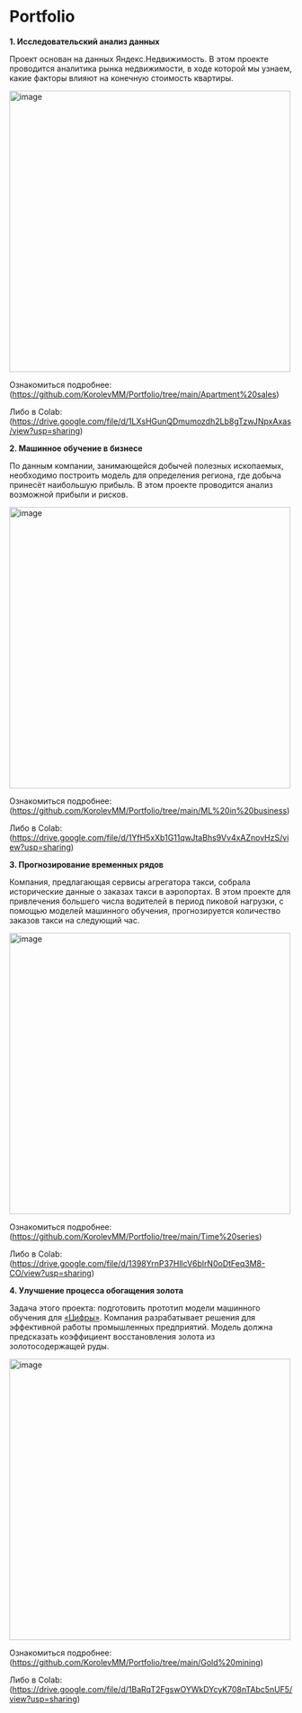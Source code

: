 # Portfolio

**1. Исследовательский анализ данных**

   Проект основан на данных Яндекс.Недвижимость. В этом проекте проводится аналитика рынка недвижимости, в ходе которой мы узнаем, какие факторы влияют на конечную стоимость квартиры.
   
   <img width="500" alt="image" src="https://github.com/KorolevMM/Portfolio/assets/132676205/003a2ce9-a23f-406c-bf80-e185c6717597">
   
   Ознакомиться подробнее: (https://github.com/KorolevMM/Portfolio/tree/main/Apartment%20sales)
   
   Либо в Colab: (https://drive.google.com/file/d/1LXsHGunQDmumozdh2Lb8gTzwJNpxAxas/view?usp=sharing)
   
**2. Машинное обучение в бизнесе**
   
   По данным компании, занимающейся добычей полезных ископаемых, необходимо построить модель для определения региона, где добыча принесёт наибольшую прибыль. В этом проекте проводится анализ возможной прибыли и рисков.
   
   <img width="500" alt="image" src="https://github.com/KorolevMM/Portfolio/assets/132676205/24266995-f7f4-4c2a-81bd-e60fd3e3ca42">
   
   Ознакомиться подробнее: (https://github.com/KorolevMM/Portfolio/tree/main/ML%20in%20business)   
   
   Либо в Colab: (https://drive.google.com/file/d/1YfH5xXb1G11qwJtaBhs9Vv4xAZnovHzS/view?usp=sharing)
   
**3. Прогнозирование временных рядов**

   Компания, предлагающая сервисы агрегатора такси, собрала исторические данные о заказах такси в аэропортах. В этом проекте для привлечения большего числа водителей в период пиковой нагрузки, с помощью моделей машинного обучения, прогнозируется количество заказов такси на следующий час.
   
   <img width="500" alt="image" src="https://github.com/KorolevMM/Portfolio/assets/132676205/822e0285-401b-4368-a4a9-85877c36af14">
   
   Ознакомиться подробнее: (https://github.com/KorolevMM/Portfolio/tree/main/Time%20series)
   
   Либо в Colab: (https://drive.google.com/file/d/1398YrnP37HllcV6blrN0oDtFeq3M8-CO/view?usp=sharing)

   **4. Улучшение процесса обогащения золота**

   Задача этого проекта: подготовить прототип модели машинного обучения для [«Цифры»](http://zyfra.com/). 
Компания разрабатывает решения для эффективной работы промышленных предприятий. Модель должна предсказать коэффициент восстановления золота из золотосодержащей руды.
   
   <img width="500" alt="image" src="https://github.com/KorolevMM/Gold-mining/assets/132676205/4b92ecc8-1bf5-49df-b02b-2c499a56eb80">
   
   Ознакомиться подробнее: (https://github.com/KorolevMM/Portfolio/tree/main/Gold%20mining)
   
   Либо в Colab: (https://drive.google.com/file/d/1BaRqT2FgswOYWkDYcyK708nTAbc5nUF5/view?usp=sharing)
